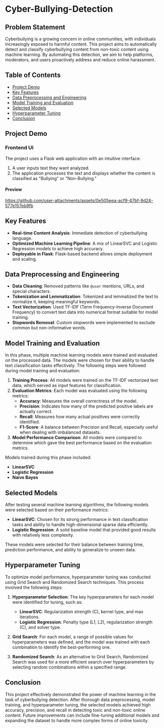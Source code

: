 # Cyber-Bullying-Detection
## Problem Statement

Cyberbullying is a growing concern in online communities, with individuals increasingly exposed to harmful content. This project aims to automatically detect and classify cyberbullying content from non-toxic content using machine learning. By automating this detection, we aim to help platforms, moderators, and users proactively address and reduce online harassment.

## Table of Contents

- [Project Demo](#project-demo)
- [Key Features](#key-features)
- [Data Preprocessing and Engineering](#data-preprocessing-and-Engineering)
- [Model Training and Evaluation](#model-training-and-evaluation)
- [Selected Models](#selected-models)
- [Hyperparameter Tuning](#hyperparameter-tuning)
- [Conclusion](#conclusion)

## Project Demo

### Frontend UI
The project uses a Flask web application with an intuitive interface:
1. A user inputs text they want analyzed.
2. The application processes the text and displays whether the content is classified as "Bullying" or "Non-Bullying."

#### Preview

https://github.com/user-attachments/assets/0e505eea-acf9-47bf-9d24-577e157eb9fb

## Key Features

- **Real-time Content Analysis**: Immediate detection of cyberbullying language.
- **Optimized Machine Learning Pipeline**: A mix of LinearSVC and Logistic Regression models to achieve high accuracy.
- **Deployable in Flask**: Flask-based backend allows simple deployment and scaling.

## Data Preprocessing and Engineering

- **Data Cleaning**: Removed patterns like `@user` mentions, URLs, and special characters.
- **Tokenization and Lemmatization**: Tokenized and lemmatized the text to normalize it, keeping meaningful keywords.
- **Text Vectorization**: Used TF-IDF (Term Frequency-Inverse Document Frequency) to convert text data into numerical format suitable for model training.
- **Stopwords Removal**: Custom stopwords were implemented to exclude common but non-informative words.

## Model Training and Evaluation

In this phase, multiple machine learning models were trained and evaluated on the processed data. The models were chosen for their ability to handle text classification tasks effectively. The following steps were followed during model training and evaluation:

1. **Training Process**: All models were trained on the TF-IDF vectorized text data, which served as input features for classification.
2. **Evaluation Metrics**: Each model was evaluated using the following metrics:
   - **Accuracy**: Measures the overall correctness of the model.
   - **Precision**: Indicates how many of the predicted positive labels are actually correct.
   - **Recall**: Measures how many actual positives were correctly identified.
   - **F1-Score**: A balance between Precision and Recall, especially useful when dealing with imbalanced datasets.
3. **Model Performance Comparison**: All models were compared to determine which gave the best performance based on the evaluation metrics.

Models trained during this phase included:
- **LinearSVC**
- **Logistic Regression**
- **Naive Bayes**


## Selected Models

After testing several machine learning algorithms, the following models were selected based on their performance metrics:

- **LinearSVC**: Chosen for its strong performance in text classification tasks and ability to handle high-dimensional sparse data efficiently.
- **Logistic Regression**: A solid baseline model that provided good results with relatively less complexity.

These models were selected for their balance between training time, prediction performance, and ability to generalize to unseen data.

## Hyperparameter Tuning

To optimize model performance, hyperparameter tuning was conducted using Grid Search and Randomized Search techniques. This process involved the following steps:

1. **Hyperparameter Selection**: The key hyperparameters for each model were identified for tuning, such as:
   - **LinearSVC**: Regularization strength (C), kernel type, and max iterations.
   - **Logistic Regression**: Penalty type (L1, L2), regularization strength (C), and solver type.
   
2. **Grid Search**: For each model, a range of possible values for hyperparameters was defined, and the model was trained with each combination to identify the best-performing one.
   
3. **Randomized Search**: As an alternative to Grid Search, Randomized Search was used for a more efficient search over hyperparameters by selecting random combinations within a specified range.


## Conclusion

This project effectively demonstrated the power of machine learning in the task of cyberbullying detection. After thorough data preprocessing, model training, and hyperparameter tuning, the selected models achieved high accuracy, precision, and recall in detecting toxic and non-toxic online content. Future improvements can include fine-tuning additional models and expanding the dataset to handle more complex forms of online toxicity.


